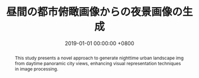 ---
title: "昼間の都市俯瞰画像からの夜景画像の生成"
date: 2019-01-01 00:00:00 +0800
selected: false
pub: "画像電子学会誌"
pub_date: "2019"
abstract: >-
  This study presents a novel approach to generate nighttime urban landscape img from daytime panoramic city views, enhancing visual representation techniques in image processing.
cover: /assets/img/iieej2019.jpg
authors:
  - Xu Wang
  - Taichi Watanabe
  - Kakimoto Masanori
---